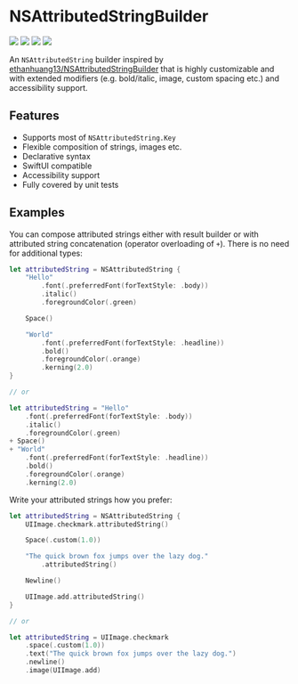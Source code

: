 # NSAttributedStringBuilder

![](https://img.shields.io/badge/Swift-5.8_5.9-orange) ![](https://img.shields.io/badge/Platforms-macOS_|_iOS_|_tvOS_|_watchOS-lightblue) ![](https://img.shields.io/badge/License-MIT-green) ![](https://img.shields.io/badge/SwiftUI-compatible-blue) 

An `NSAttributedString` builder inspired by [ethanhuang13/NSAttributedStringBuilder](https://github.com/ethanhuang13/NSAttributedStringBuilder) that is highly customizable and with extended modifiers (e.g. bold/italic, image, custom spacing etc.) and accessibility support.

## Features

- Supports most of `NSAttributedString.Key`
- Flexible composition of strings, images etc.
- Declarative syntax
- SwiftUI compatible
- Accessibility support
- Fully covered by unit tests

## Examples

You can compose attributed strings either with result builder or with attributed string concatenation (operator overloading of `+`). There is no need for additional types:

```Swift
let attributedString = NSAttributedString {
    "Hello"
        .font(.preferredFont(forTextStyle: .body))
        .italic()
        .foregroundColor(.green)

    Space()

    "World"
        .font(.preferredFont(forTextStyle: .headline))
        .bold()
        .foregroundColor(.orange)
        .kerning(2.0)
}

// or

let attributedString = "Hello"
    .font(.preferredFont(forTextStyle: .body))
    .italic()
    .foregroundColor(.green)
+ Space()
+ "World"
    .font(.preferredFont(forTextStyle: .headline))
    .bold()
    .foregroundColor(.orange)
    .kerning(2.0)
```

Write your attributed strings how you prefer:

```Swift
let attributedString = NSAttributedString {
    UIImage.checkmark.attributedString()

    Space(.custom(1.0))

    "The quick brown fox jumps over the lazy dog."
        .attributedString()

    Newline()

    UIImage.add.attributedString()
}

// or 

let attributedString = UIImage.checkmark
    .space(.custom(1.0))
    .text("The quick brown fox jumps over the lazy dog.")
    .newline()
    .image(UIImage.add)
```
